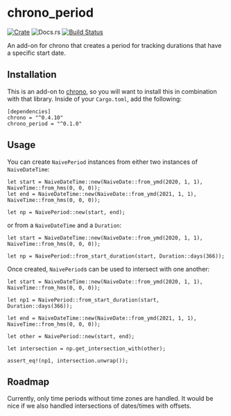 # chrono_period

[![Crate](https://img.shields.io/crates/v/chrono_period.svg)](https://crates.io/crates/chrono_period)
![Docs.rs](https://docs.rs/chrono_period/badge.svg?version=0.1.0)
[![Build Status](https://travis-ci.org/jwir3/chrono_period.svg?branch=master)](https://travis-ci.org/jwir3/chrono_period)

An add-on for chrono that creates a period for tracking durations that have a specific start date.

## Installation
This is an add-on to [chrono](https://docs.rs/crate/chrono/0.4.10), so you will want to install this in combination with that library. Inside of your `Cargo.toml`, add the following:

```
[dependencies]
chrono = "^0.4.10"
chrono_period = "^0.1.0"
```

## Usage

You can create `NaivePeriod` instances from either two instances of `NaiveDateTime`:

```
let start = NaiveDateTime::new(NaiveDate::from_ymd(2020, 1, 1), NaiveTime::from_hms(0, 0, 0));
let end = NaiveDateTime::new(NaiveDate::from_ymd(2021, 1, 1), NaiveTime::from_hms(0, 0, 0));

let np = NaivePeriod::new(start, end);
```

or from a `NaiveDateTime` and a `Duration`:

```
let start = NaiveDateTime::new(NaiveDate::from_ymd(2020, 1, 1), NaiveTime::from_hms(0, 0, 0));

let np = NaivePeriod::from_start_duration(start, Duration::days(366));
```

Once created, `NaivePeriod`s can be used to intersect with one another:

```
let start = NaiveDateTime::new(NaiveDate::from_ymd(2020, 1, 1), NaiveTime::from_hms(0, 0, 0));

let np1 = NaivePeriod::from_start_duration(start, Duration::days(366));

let end = NaiveDateTime::new(NaiveDate::from_ymd(2021, 1, 1), NaiveTime::from_hms(0, 0, 0));

let other = NaivePeriod::new(start, end);

let intersection = np.get_intersection_with(other);

assert_eq!(np1, intersection.unwrap());
```

## Roadmap

Currently, only time periods without time zones are handled. It would be nice if we also handled intersections of dates/times with offsets.

